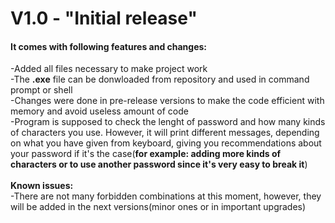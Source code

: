 <h1>V1.0 - "Initial release"</h1>
<h4> It comes with following features and changes:</h4>
-Added all files necessary to make project work<br>
-The <strong>.exe</strong> file can be donwloaded from repository and used in command prompt or shell<br>
-Changes were done in pre-release versions to make the code efficient with memory and avoid useless amount of code<br>
-Program is supposed to check the lenght of password and how many kinds of characters you use. However, it will print different messages, depending on what you have given from keyboard, giving you recommendations about your password if it's the case(<strong>for example: adding more kinds of characters or to use another password since it's very easy to break it</strong>)
<br><br>
<strong> Known issues:</strong><br>
-There are not many forbidden combinations at this moment, however, they will be added in the next versions(minor ones or in important upgrades)
